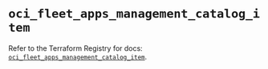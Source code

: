 # `oci_fleet_apps_management_catalog_item`

Refer to the Terraform Registry for docs: [`oci_fleet_apps_management_catalog_item`](https://registry.terraform.io/providers/hashicorp/oci/7.19.0/docs/resources/fleet_apps_management_catalog_item).
